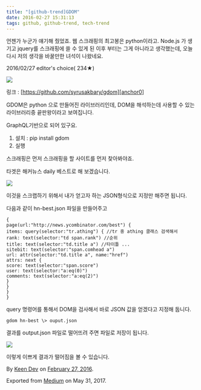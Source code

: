 ```yaml
---
title: "[github-trend]GDOM"
date: 2016-02-27 15:31:13
tags: github, github-trend, tech-trend 
---
```



언젠가 누군가 얘기해 줬었죠. 웹 스크래핑의 최고봉은 python이라고. Node.js 가 생기고 jquery를 스크래핑에 쓸 수 있게 된 이후 부터는 그게 아니라고 생각했는데, 오늘 다시 저의 생각을 바꿀만한 녀석이 나왔네요.

2016/02/27 editor's choice( 234★)

![][image0]

링크 : [https://github.com/syrusakbary/gdom][anchor0]

GDOM은 python 으로 만들어진 라이브러리인데, DOM을 해석하는데 사용할 수 있는 라이브러리중 끝판왕이라고 보여집니다.

GraphQL기반으로 되어 있구요.

1. 설치 : pip install gdom
2. 실행

스크래핑은 먼저 스크래핑을 할 사이트를 먼저 찾아봐야죠.

타겟은 해커뉴스 daily 베스트로 해 보겠습니다.

![][image1]

이것을 스크랩하기 위해서 내가 얻고자 하는 JSON형식으로 지정만 해주면 됩니다.

다음과 같이 hn-best.json 파일을 만들어주고
    
    {  
    page(url:"http://news.ycombinator.com/best") {  
    items: query(selector:"tr.athing") { //tr 중 athing 클래스 검색해서  
    rank: text(selector:"td span.rank") //순위  
    title: text(selector:"td.title a") //타이틀 ...  
    sitebit: text(selector:"span.comhead a")  
    url: attr(selector:"td.title a", name:"href")  
    attrs: next {  
    score: text(selector:"span.score")  
    user: text(selector:"a:eq(0)")  
    comments: text(selector:"a:eq(2)")  
    }  
    }  
    }  
    }

query 명령어를 통해서 DOM을 검사해서 바로 JSON 값을 얻겠다고 지정해 둡니다.
    
    gdom hn-best \> ouput.json

결과를 output.json 파일로 떨어뜨려 주면 파일로 저장이 됩니다.

![][image2]

이렇게 이쁘게 결과가 떨어짐을 볼 수 있습니다.

By [Keen Dev][anchor1] on [February 27, 2016][anchor2].

Exported from [Medium][anchor3] on May 31, 2017\.


[anchor0]: https://github.com/syrusakbary/gdom
[anchor1]: https://medium.com/@keendev
[anchor2]: https://medium.com/p/4ac54caaa25c
[anchor3]: https://medium.com


[image0]: /images/1*0NlVkcbIJAh3tyYuWQTneQ.png
[image1]: /images/1*3vb56GimnJKfPyppiblnIA.png
[image2]: /images/1*vJx2TXBmR3_ycJztMGcdnA.pn